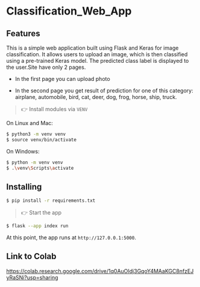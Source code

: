 # Classification_Web_App


## Features
This is a simple web application built using Flask and Keras for image classification. It allows users to upload an image, which is then classified using a pre-trained Keras model. The predicted class label is displayed to the user.Site have only 2 pages.
- In the first page you can upload photo

- In the second page you get result of prediction for one of this category: airplane, automobile, bird, cat, deer, dog, frog, horse, ship, truck.

> 👉 Install modules via `VENV`  

On Linux and Mac:

```bash
$ python3 -m venv venv
$ source venv/bin/activate
```

On Windows:

```bash
$ python -m venv venv
$ .\venv\Scripts\activate
```


## Installing

```bash
$ pip install -r requirements.txt
```

> 👉 Start the app

```bash
$ flask --app index run
```

At this point, the app runs at `http://127.0.0.1:5000`. 


## Link to Colab
https://colab.research.google.com/drive/1q0AuOIdj3GqoY4MAaKGC8nfzEJyRaSNi?usp=sharing
